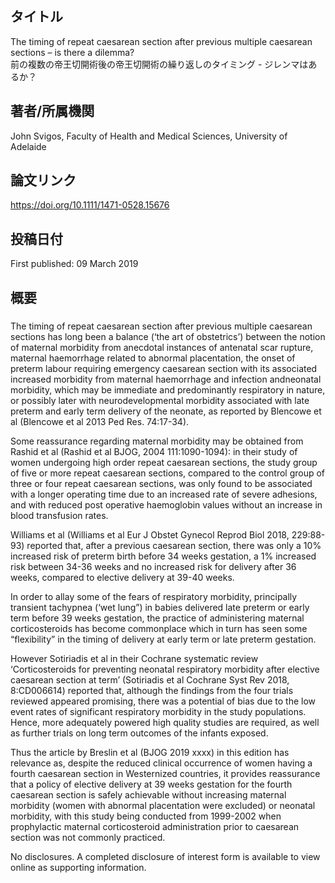 ## タイトル
The timing of repeat caesarean section after previous multiple caesarean sections – is there a dilemma?  
前の複数の帝王切開術後の帝王切開術の繰り返しのタイミング - ジレンマはあるか？

## 著者/所属機関
John Svigos, Faculty of Health and Medical Sciences, University of Adelaide

## 論文リンク
https://doi.org/10.1111/1471-0528.15676

## 投稿日付
First published: 09 March 2019

## 概要
### 
The timing of repeat caesarean section after previous multiple caesarean sections has long been a balance (‘the art of obstetrics’) between the notion of maternal morbidity from anecdotal instances of antenatal scar rupture, maternal haemorrhage related to abnormal placentation, the onset of preterm labour requiring emergency caesarean section with its associated increased morbidity from maternal haemorrhage and infection andneonatal morbidity, which may be immediate and predominantly respiratory in nature, or possibly later with neurodevelopmental morbidity associated with late preterm and early term delivery of the neonate, as reported by Blencowe et al (Blencowe et al 2013 Ped Res. 74:17-34).

Some reassurance regarding maternal morbidity may be obtained from Rashid et al (Rashid et al BJOG, 2004 111:1090-1094): in their study of women undergoing high order repeat caesarean sections,  the study group of five or more repeat caesarean sections, compared to the control group of three or four repeat caesarean sections, was only found to be associated with a longer operating time due to an increased rate of severe adhesions, and with reduced post operative haemoglobin values without an increase in blood transfusion rates.

Williams et al (Williams et al Eur J Obstet Gynecol Reprod Biol 2018, 229:88-93) reported that, after a previous caesarean section, there was only a 10% increased risk of  preterm birth before 34 weeks gestation, a 1% increased risk between 34-36 weeks and no increased risk for delivery after 36 weeks, compared to elective delivery at 39-40 weeks.

In order to allay some of the fears of respiratory morbidity, principally transient tachypnea (‘wet lung”) in babies delivered late preterm or early term before 39 weeks gestation, the practice of administering maternal corticosteroids has become commonplace which in turn has seen some “flexibility” in the timing of delivery at early term or late preterm gestation. 

However Sotiriadis et al in their Cochrane systematic review ‘Corticosteroids for preventing neonatal respiratory morbidity after elective caesarean section at term’ (Sotiriadis et al Cochrane Syst Rev 2018, 8:CD006614) reported that, although the findings from the four trials reviewed appeared promising, there was a potential of bias due to the low event rates of significant respiratory morbidity in the study populations. Hence, more adequately powered high quality studies are required, as well as further trials on long term outcomes of the infants exposed.

Thus the article by Breslin et al (BJOG 2019 xxxx) in this edition has relevance as, despite the reduced clinical occurrence of women having a fourth caesarean section in Westernized countries, it provides reassurance that a policy of elective delivery at 39 weeks gestation for the fourth caesarean section is safely achievable without increasing  maternal morbidity (women with abnormal placentation were excluded) or neonatal morbidity, with this study being conducted from 1999-2002 when prophylactic maternal corticosteroid administration prior to caesarean section was not commonly practiced.

No disclosures. A completed disclosure of interest form is available to view online as supporting information.
